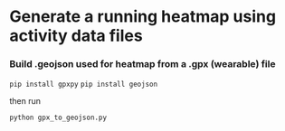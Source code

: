# Generate a running heatmap using activity data files


### Build .geojson used for heatmap from a .gpx (wearable) file
`pip install gpxpy`
`pip install geojson`

then run

`python gpx_to_geojson.py`